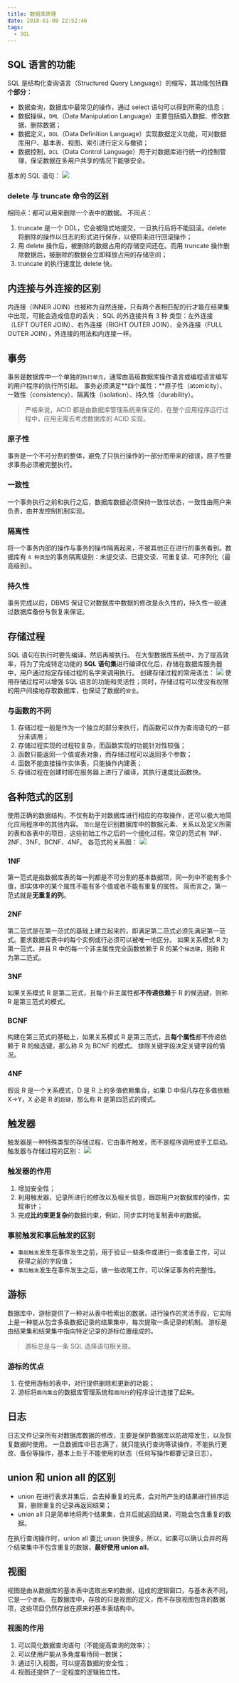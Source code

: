 ```yaml
---
title: 数据库原理
date: 2018-01-08 22:52:46
tags:
  - SQL
---
```

## SQL 语言的功能
SQL 是结构化查询语言（Structured Query Language）的缩写，其功能包括**四个部分：**
* 数据查询，数据库中最常见的操作，通过 select 语句可以得到所需的信息；
* 数据操纵，`DML`（Data Manipulation Language）主要包括插入数据、修改数据、删除数据；
* 数据定义，`DDL`（Data Definition Language）实现数据定义功能，可对数据库用户、基本表、视图、索引进行定义与撤销；
* 数据控制，`DCL`（Data Control Language）用于对数据库进行统一的控制管理，保证数据在多用户共享的情况下能够安全。

基本的 SQL 语句：
![](https://raw.githubusercontent.com/was48i/mPOST/master/SQL/5_1.jpg)
<!--more-->
### delete 与 truncate 命令的区别
相同点：都可以用来删除一个表中的数据。
不同点：
1. truncate 是一个 DDL，它会被隐式地提交，一旦执行后将不能回滚。delete 将删除的操作以日志的形式进行保存，以便将来进行回滚操作；
2. 用 delete 操作后，被删除的数据占用的存储空间还在。而用 truncate 操作删除数据后，被删除的数据会立即释放占用的存储空间；
3. truncate 的执行速度比 delete 快。

## 内连接与外连接的区别
内连接（INNER JOIN）也被称为自然连接，只有两个表相匹配的行才能在结果集中出现，可能会造成信息的丢失；
SQL 的外连接共有 3 种 类型：左外连接（LEFT OUTER JOIN）、右外连接（RIGHT OUTER JOIN）、全外连接（FULL OUTER JOIN），外连接的用法和内连接一样。
## 事务
事务是数据库中一个单独的`执行单元`，通常由高级数据库操作语言或编程语言编写的用户程序的执行所引起。
事务必须满足**四个属性：**原子性（atomicity）、一致性（consistency）、隔离性（isolation）、持久性（durability）。
> 严格来说，ACID 都是由数据库管理系统来保证的，在整个应用程序运行过程中，应用无需去考虑数据库的 ACID 实现。

### 原子性
事务是一个不可分割的整体，避免了只执行操作的一部分而带来的错误，原子性要求事务必须被完整执行。
### 一致性
一个事务执行之前和执行之后，数据库数据必须保持一致性状态，一致性由用户来负责，由并发控制机制实现。
### 隔离性
将一个事务内部的操作与事务的操作隔离起来，不被其他正在进行的事务看到。数据库有 `4 种类型`的事务隔离级别：未提交读、已提交读、可重复读、可序列化（最高级别）。
### 持久性
事务完成以后，DBMS 保证它对数据库中数据的修改是永久性的，持久性一般通过数据库备份与恢复来保证。
## 存储过程
SQL 语句在执行时要先编译，然后再被执行。
在大型数据库系统中，为了提高效率，将为了完成特定功能的 **SQL 语句集**进行编译优化后，存储在数据库服务器中，用户通过指定存储过程的名字来调用执行。
创建存储过程的常用语法：
![](https://raw.githubusercontent.com/was48i/mPOST/master/SQL/5_2.jpg)
使用存储过程可以增强 SQL 语言的功能和灵活性；同时，存储过程可以使没有权限的用户间接地存取数据库，也保证了数据的`安全`。
### 与函数的不同
1. 存储过程一般是作为一个独立的部分来执行，而函数可以作为查询语句的一部分来调用；
2. 存储过程实现的过程较复杂，而函数实现的功能针对性较强；
3. 函数只能返回一个值或表对象，而存储过程可以返回多个参数；
4. 函数不能直接操作实体表，只能操作内建表；
5. 存储过程在创建时即在服务器上进行了编译，其执行速度比函数快。

## 各种范式的区别
使用正确的数据结构，不仅有助于对数据库进行相应的存取操作，还可以极大地简化应用程序中的其他内容。
`范化`是在识别数据库中的数据元素、关系以及定义所需的表和各表中的项目，这些初始工作之后的一个细化过程。常见的范式有 1NF、2NF、3NF、BCNF、4NF。
各范式的关系图：
![](https://raw.githubusercontent.com/was48i/mPOST/master/SQL/5_3.png)
### 1NF
第一范式是指数据库表的每一列都是不可分割的基本数据项，同一列中不能有多个值，即实体中的某个属性不能有多个值或者不能有重复的属性。
简而言之，第一范式就是**无重复的列**。
### 2NF
第二范式是在第一范式的基础上建立起来的，即满足第二范式必须先满足第一范式。要求数据库表中的每个实例或行必须可以被唯一地区分。
如果关系模式 R 为第一范式，并且 R 中的每一个非主属性完全函数依赖于 R 的某个`候选键`，则称 R 为第二范式。
### 3NF
如果关系模式 R 是第二范式，且每个非主属性都**不传递依赖**于 R 的候选键，则称 R 是第三范式的模式。
### BCNF
构建在第三范式的基础上，如果关系模式 R 是第三范式，且**每个属性**都不传递依赖于 R 的候选键，那么称 R 为 BCNF 的模式。
排除关键字段决定关键字段的情况。
### 4NF
假设 R 是一个关系模式，D 是 R 上的多值依赖集合，如果 D 中但凡存在多值依赖 X→Y，X 必是 R 的`超键`，那么称 R 是第四范式的模式。
## 触发器
触发器是一种特殊类型的存储过程，它由事件触发，而不是程序调用或手工启动。
触发器与存储过程的区别：
![](https://raw.githubusercontent.com/was48i/mPOST/master/SQL/5_4.jpg)
### 触发器的作用
1. 增加安全性；
2. 利用触发器，记录所进行的修改以及相关信息，跟踪用户对数据库的操作，实现审计；
3. 完成**比约束更复杂**的数据约束，例如，同步实时地复制表中的数据。

### 事前触发和事后触发的区别
* `事前触发`发生在事件发生之前，用于验证一些条件或进行一些准备工作，可以获得之前的字段值；
* `事后触发`发生在事件发生之后，做一些收尾工作，可以保证事务的完整性。

## 游标
数据库中，游标提供了一种对从表中检索出的数据，进行操作的灵活手段，它实际上是一种能从包含多条数据记录的结果集中，每次提取一条记录的机制。
游标是由结果集和结果集中指向特定记录的游标位置组成的。
> 游标总是与一条 SQL 选择语句相关联。

### 游标的优点
1. 在使用游标的表中，对行提供删除和更新的功能；
2. 游标将`面向集合`的数据库管理系统和`面向行`的程序设计连接了起来。

## 日志
日志文件记录所有对数据库数据的修改，主要是保护数据库以防故障发生，以及恢复数据时使用。
一旦数据库中日志满了，就只能执行查询等读操作，不能执行更改、备份等操作，基本上处于不能使用的状态（任何写操作都要记录日志）。
## union 和 union all 的区别
* union 在进行表求并集后，会去掉重复的元素，会对所产生的结果进行排序运算，删除重复的记录再返回结果；
* union all 只是简单地将两个结果集，合并后就返回结果，可能会包含重复的数据。

在执行查询操作时，union all 要比 union 快很多。所以，如果可以确认合并的两个结果集中不包含重复的数据，**最好使用 union all**。
## 视图
视图是由从数据库的基本表中选取出来的数据，组成的逻辑窗口，与基本表不同，它是一个`虚表`。
在数据库中，存放的只是视图的定义，而不存放视图包含的数据项，这些项目仍然存放在原来的基本表结构中。
### 视图的作用
1. 可以简化数据查询语句（不能提高查询的效率）；
2. 可以使用户能从多角度看待同一数据；
3. 通过引入视图，可以提高数据的安全性；
4. 视图还提供了一定程度的逻辑独立性。
